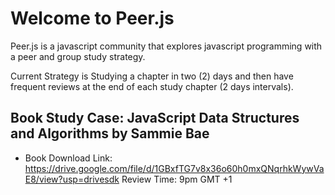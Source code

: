 # Welcome to Peer.js

Peer.js is a javascript community that explores javascript programming with a peer and group study strategy.

Current Strategy is Studying a chapter in two (2) days and then have frequent reviews at the end of each study chapter (2 days intervals).

## Book Study Case: JavaScript Data Structures and Algorithms by Sammie Bae

- Book Download Link: https://drive.google.com/file/d/1GBxfTG7v8x36o60h0mxQNqrhkWywVaE8/view?usp=drivesdk
  Review Time: 9pm GMT +1
